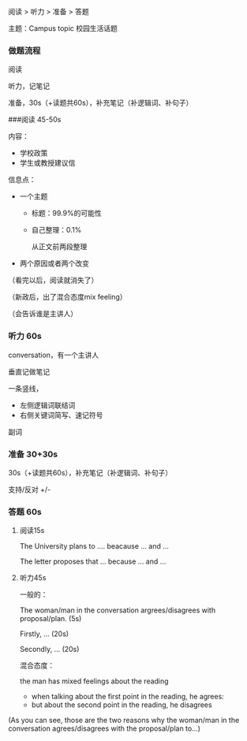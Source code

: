 阅读 > 听力 > 准备 > 答题

主题：Campus topic 校园生活话题



### 做题流程

阅读

听力，记笔记

准备，30s（+读题共60s），补充笔记（补逻辑词、补句子）



###阅读 45-50s

内容：

- 学校政策
- 学生或教授建议信

信息点：

- 一个主题

  - 标题：99.9%的可能性

  - 自己整理：0.1%

    从正文前两段整理

- 两个原因或者两个改变

（看完以后，阅读就消失了）

（新政后，出了混合态度mix feeling）

（会告诉谁是主讲人）



### 听力 60s

conversation，有一个主讲人

垂直记做笔记

一条竖线，

- 左侧逻辑词联结词
- 右侧关键词简写、速记符号

副词



### 准备 30+30s

30s（+读题共60s），补充笔记（补逻辑词、补句子）

支持/反对 +/- 



### 答题 60s

1. 阅读15s

   The University plans to .... beacause ... and ...

   The letter proposes that ... because ... and ...

2. 听力45s

   一般的：

   The woman/man in the conversation argrees/disagrees with proposal/plan. (5s)

   Firstly, ... (20s)
   
   Secondly, ... (20s)
   
   混合态度：
   
   the man has mixed feelings about the reading 
   
   - when talking about the first point in the reading, he agrees: 
   - but about the second point in the reading, he disagrees

(As you can see, those are the two reasons why the woman/man in the conversation agrees/disagrees with the proposal/plan to...)

